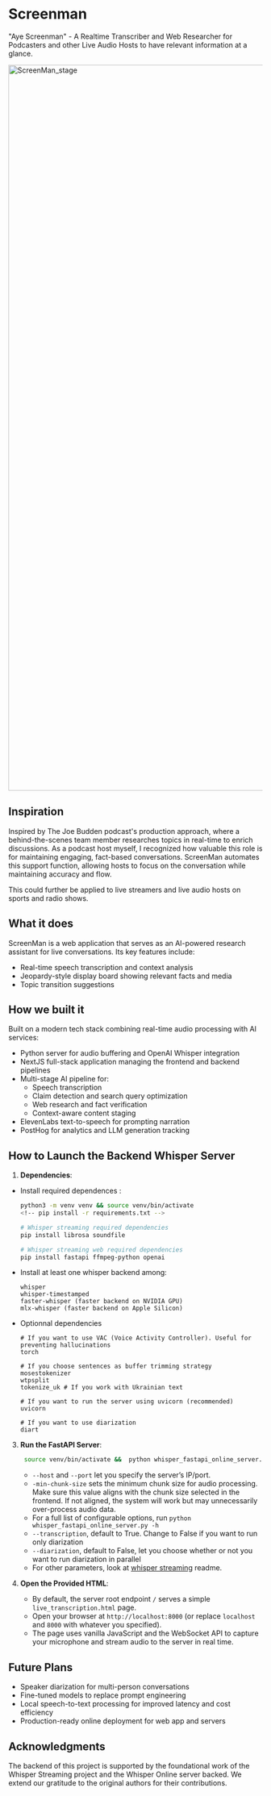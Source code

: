 # Screenman
"Aye Screenman" - A Realtime Transcriber and Web Researcher for Podcasters and other Live Audio Hosts to have relevant information at a glance.

<img width="1440" alt="ScreenMan_stage" src="https://github.com/user-attachments/assets/5c157f35-8f8b-4441-90e2-92c896960a20" />

## Inspiration

Inspired by The Joe Budden podcast's production approach, where a behind-the-scenes team member researches topics in real-time to enrich discussions. As a podcast host myself, I recognized how valuable this role is for maintaining engaging, fact-based conversations. ScreenMan automates this support function, allowing hosts to focus on the conversation while maintaining accuracy and flow.

This could further be applied to live streamers and live audio hosts on sports and radio shows.

## What it does

ScreenMan is a web application that serves as an AI-powered research assistant for live conversations. Its key features include:

- Real-time speech transcription and context analysis
- Jeopardy-style display board showing relevant facts and media
- Topic transition suggestions

## How we built it

Built on a modern tech stack combining real-time audio processing with AI services:

- Python server for audio buffering and OpenAI Whisper integration
- NextJS full-stack application managing the frontend and backend pipelines
- Multi-stage AI pipeline for:
    - Speech transcription
    - Claim detection and search query optimization
    - Web research and fact verification
    - Context-aware content staging
- ElevenLabs text-to-speech for prompting narration
- PostHog for analytics and LLM generation tracking

## How to Launch the Backend Whisper Server

1. **Dependencies**:

- Install required dependences :

    ```bash
    python3 -m venv venv && source venv/bin/activate
    <!-- pip install -r requirements.txt -->

    # Whisper streaming required dependencies
    pip install librosa soundfile

    # Whisper streaming web required dependencies
    pip install fastapi ffmpeg-python openai 
    ```
- Install at least one whisper backend among:

    ```
   whisper
   whisper-timestamped
   faster-whisper (faster backend on NVIDIA GPU)
   mlx-whisper (faster backend on Apple Silicon)
   ```
- Optionnal dependencies

    ```
    # If you want to use VAC (Voice Activity Controller). Useful for preventing hallucinations
    torch
   
    # If you choose sentences as buffer trimming strategy
    mosestokenizer
    wtpsplit
    tokenize_uk # If you work with Ukrainian text

    # If you want to run the server using uvicorn (recommended)
    uvicorn

    # If you want to use diarization
    diart
    ```


3. **Run the FastAPI Server**:

    ```bash
     source venv/bin/activate &&  python whisper_fastapi_online_server.py --host 0.0.0.0 --port 8000
    ```

    - `--host` and `--port` let you specify the server’s IP/port. 
    - `-min-chunk-size` sets the minimum chunk size for audio processing. Make sure this value aligns with the chunk size selected in the frontend. If not aligned, the system will work but may unnecessarily over-process audio data.
    - For a full list of configurable options, run `python whisper_fastapi_online_server.py -h`
    - `--transcription`, default to True. Change to False if you want to run only diarization
    - `--diarization`, default to False, let you choose whether or not you want to run diarization in parallel
    - For other parameters, look at [whisper streaming](https://github.com/ufal/whisper_streaming) readme.

4. **Open the Provided HTML**:

    - By default, the server root endpoint `/` serves a simple `live_transcription.html` page.  
    - Open your browser at `http://localhost:8000` (or replace `localhost` and `8000` with whatever you specified).  
    - The page uses vanilla JavaScript and the WebSocket API to capture your microphone and stream audio to the server in real time.


## Future Plans

- Speaker diarization for multi-person conversations
- Fine-tuned models to replace prompt engineering
- Local speech-to-text processing for improved latency and cost efficiency
- Production-ready online deployment for web app and servers

## Acknowledgments

The backend of this project is supported by the foundational work of the Whisper Streaming project and the Whisper Online server backed. We extend our gratitude to the original authors for their contributions.
